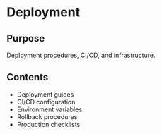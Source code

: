 # Deployment

## Purpose
Deployment procedures, CI/CD, and infrastructure.

## Contents
- Deployment guides
- CI/CD configuration
- Environment variables
- Rollback procedures
- Production checklists
